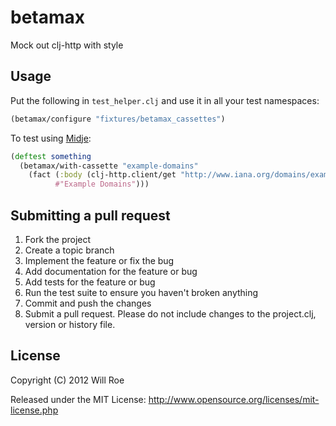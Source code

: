 betamax
=======

Mock out clj-http with style

## Usage

Put the following in `test_helper.clj` and use it in all your test namespaces:

```clojure
(betamax/configure "fixtures/betamax_cassettes")
```

To test using [Midje](https://github.com/marick/Midje):

```clojure
(deftest something
  (betamax/with-cassette "example-domains"
    (fact (:body (clj-http.client/get "http://www.iana.org/domains/example/")) => 
          #"Example Domains")))
```

## Submitting a pull request

1. Fork the project
1. Create a topic branch
1. Implement the feature or fix the bug
1. Add documentation for the feature or bug
1. Add tests for the feature or bug
1. Run the test suite to ensure you haven't broken anything
1. Commit and push the changes
1. Submit a pull request. Please do not include changes to the project.clj, version or history file. 

## License

Copyright (C) 2012 Will Roe

Released under the MIT License: <http://www.opensource.org/licenses/mit-license.php>
